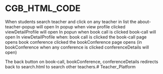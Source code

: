# CGB_HTML_CODE
When students search teacher and click on any teacher in list the about-teacher-popup will open
In popup when view profile clicked viewDetailProfile will open
In popun when book call is clicked book-call will open
In viewDetailProfile when: 
    book call is clicked the book-call page opens
    book conference clicked the bookConference page opens (in bookConference when any conference is clicked conferenceDetails will open)

The back button on book-call, bookConference, conferenceDetails redirects back to search.html to search other teachers.# Teacher_Platform


<!-- Note by Toybur -->

<!-- 
1. Made a section in about available_call page line no 338-346. it was missed in your code. And there will be a select tag. that will be your work. line no -343

2. Change Week style.

3. Added 2 media query style for Weeks and content-container class line no 99 and 261.


4. I Changed availabel_call(2) full page code. And made it modal system. For your understanding plese check the full page. Modal contaent in line no 316-350. In line no 324-327 i think you need to change those lines. There will be a input field, i am not sure. I left it for you.

5. First of all I changed full code of call_meeting and conference_meeting page. don't worry. there was lot of mistakes in code. the code was not ready for made responsive. That's why i needed to changed full code. but your id name that you used in your code, i didn't changes your id name and place. The id have exactly place where you keeped. Overall acctually i did not change the code. I rearranged the codes.What i have changed is, line no 411-418 of both pages. I made new buttons replace your call and conference buttons. The button that you did. That was too much complecated for responsive and sorting. That's why i changed it. Now you can use a class name to be sure which button will be active. But i did not delete your code. just left it by comment. So that you can use it if you want. There have another changes in style. That is line no 186-197. That style for button active or inactive. and the style are connectd by code of line no 411-418. I created the class name by my name. so that you can understand. if you want you can Change the class name in both places. 
(This Commet for call_meeting and conference_metting both pages. Beacause both pages code are same wihtout some changes). If you have any confusion let me know.


6. I also changed full structure and made some new line of code in callEarning, conferenceEarning and referralsEarning page. all of 3 pages codes are same the difference is title name of card and activation of menu. I used a class for show it as active. new code line is 107-119.
(This note for all of 3 pages of callEarning, conferenceEarning and referralsEarning.) if anything will need to change.let me know.

7. In Create conference page i had to deleted your datepicker div. because that was unnecessary. I made a new div and arranged it in line no 331-344. Hope you like it. I created one more extra share button for desktop responsive purpose. Desktop share button in line no 308-312 and mobile share button in line no 389-393. Also i had to created a div for "Set Reminder" in line no 348-351. This part was not in mobile design. But its available in desktop design.So i thought that was a mistake of design. then kept it for both design. if you don't want it for mobile then use this class ("hidden sm:flex items-center justify-between px-5 py-2 shadow-lg rounded-full w-full sm:w-1/2") replace current classes (all classes).

 -->